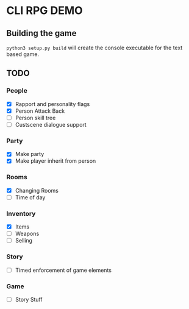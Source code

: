 # CLI RPG DEMO
## Building the game
`python3 setup.py build` will create the console executable for the text based game. 

## TODO
### People
* [x] Rapport and personality flags
* [x] Person Attack Back
* [ ] Person skill tree
* [ ] Custscene dialogue support
### Party
* [x] Make party
* [x] Make player inherit from person
### Rooms
* [x] Changing Rooms
* [ ] Time of day
### Inventory
* [x] Items
* [ ] Weapons
* [ ] Selling
### Story
* [ ] Timed enforcement of game elements
### Game
* [ ] Story Stuff

